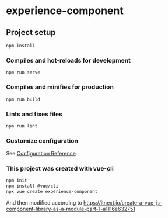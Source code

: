 # experience-component

## Project setup
```
npm install
```

### Compiles and hot-reloads for development
```
npm run serve
```

### Compiles and minifies for production
```
npm run build
```

### Lints and fixes files
```
npm run lint
```

### Customize configuration
See [Configuration Reference](https://cli.vuejs.org/config/).


### This project was created with vue-cli

``` sh
npm init
npm install @vue/cli
npx vue create experience-component
```

And then modified according to https://itnext.io/create-a-vue-js-component-library-as-a-module-part-1-a1116e632751

